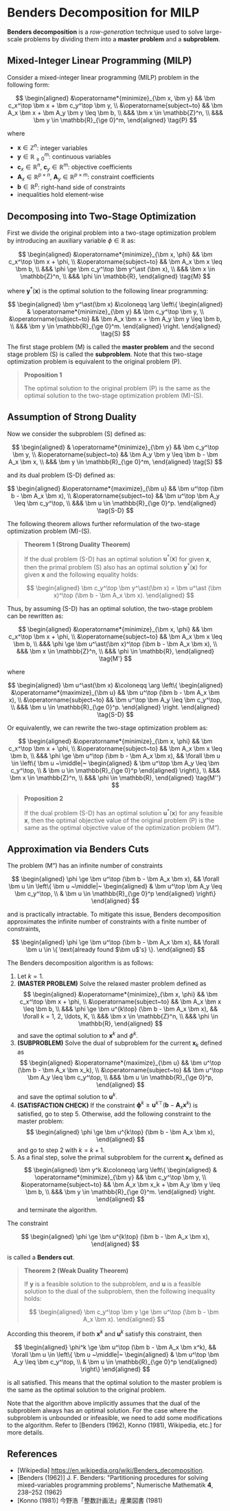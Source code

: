 # Benders Decomposition for MILP

**Benders decomposition** is a *row-generation* technique used to solve large-scale problems by dividing them into a **master problem** and a **subproblem**.

## Mixed-Integer Linear Programming (MILP)

Consider a mixed-integer linear programming (MILP) problem in the following form:

$$
\begin{aligned}
&\operatorname*{minimize}_{\bm x, \bm y}
&&  \bm c_x^\top \bm x + \bm c_y^\top \bm y, \\
&\operatorname{subject~to}
&&  \bm A_x \bm x + \bm A_y \bm y \leq \bm b, \\
&&& \bm x \in \mathbb{Z}^n, \\
&&& \bm y \in \mathbb{R}_{\ge 0}^m,
\end{aligned}
\tag{P}
$$

where

- $\bm x \in \mathbb{Z}^n$: integer variables
- $\bm y \in \mathbb{R}_{\ge 0}^m$: continuous variables
- $\bm c_x \in \mathbb{R}^n$, $\bm c_y \in \mathbb{R}^m$: objective coefficients
- $\bm A_x \in \mathbb{R}^{p \times n}$, $\bm A_y \in \mathbb{R}^{p \times m}$: constraint coefficients
- $\bm b \in \mathbb{R}^p$: right-hand side of constraints
-  inequalities hold element-wise

## Decomposing into Two-Stage Optimization

First we divide the original problem into a two-stage optimization problem by introducing an auxiliary variable $\phi \in \mathbb{R}$ as:

$$
\begin{aligned}
&\operatorname*{minimize}_{\bm x, \phi}
&&  \bm c_x^\top \bm x + \phi, \\
&\operatorname{subject~to}
&&  \bm A_x \bm x \leq \bm b, \\
&&& \phi \ge \bm c_y^\top \bm y^\ast (\bm x), \\
&&& \bm x \in \mathbb{Z}^n, \\
&&& \phi \in \mathbb{R},
\end{aligned}
\tag{M}
$$

where $\bm y^\ast(\bm x)$ is the optimal solution to the following linear programming:

$$
\begin{aligned}
\bm y^\ast(\bm x) &\coloneqq
\arg
\left\{
    \begin{aligned}
    & \operatorname*{minimize}_{\bm y}
    &&  \bm c_y^\top \bm y, \\
    &\operatorname{subject~to}
    &&  \bm A_x \bm x + \bm A_y \bm y \leq \bm b, \\
    &&& \bm y \in \mathbb{R}_{\ge 0}^m.
    \end{aligned}
\right.
\end{aligned}
\tag{S}
$$

The first stage problem $\text{(M)}$ is called the **master problem** and the second stage problem $\text{(S)}$ is called the **subproblem**. Note that this two-stage optimization problem is equivalent to the original problem $\text{(P)}$.

<blockquote>

**Proposition 1**

The optimal solution to the original problem $\text{(P)}$ is the same as the optimal solution to the two-stage optimization problem $\text{(M)}$-$\text{(S)}$.

</blockquote>

## Assumption of Strong Duality

Now we consider the subproblem $\text{(S)}$ defined as:

$$
\begin{aligned}
    & \operatorname*{minimize}_{\bm y}
    &&  \bm c_y^\top \bm y, \\
    &\operatorname{subject~to}
    &&  \bm A_y \bm y \leq \bm b - \bm A_x \bm x, \\
    &&& \bm y \in \mathbb{R}_{\ge 0}^m,
\end{aligned}
\tag{S}
$$

and its dual problem $\text{(S-D)}$ defined as:

$$
\begin{aligned}
    &\operatorname*{maximize}_{\bm u}
    &&  \bm u^\top (\bm b - \bm A_x \bm x), \\
    &\operatorname{subject~to}
    &&  \bm u^\top \bm A_y \leq \bm c_y^\top, \\
    &&& \bm u \in \mathbb{R}_{\ge 0}^p.
\end{aligned}
\tag{S-D}
$$

The following theorem allows further reformulation of the two-stage optimization problem $\text{(M)}$-$\text{(S)}$.

<blockquote>

**Theorem 1 (Strong Duality Theorem)**

If the dual problem $\text{(S-D)}$ has an optimal solution $\bm u^\ast(\bm x)$ for given $\bm x$, then the primal problem $\text{(S)}$ also has an optimal solution $\bm y^\ast(\bm x)$ for given $\bm x$ and the following equality holds:

$$
\begin{aligned}
\bm c_y^\top \bm y^\ast(\bm x) = \bm u^\ast (\bm x)^\top (\bm b - \bm A_x \bm x).
\end{aligned}
$$

</blockquote>

Thus, by assuming $\text{(S-D)}$ has an optimal solution, the two-stage problem can be rewritten as:

$$
\begin{aligned}
&\operatorname*{minimize}_{\bm x, \phi}
&&  \bm c_x^\top \bm x + \phi, \\
&\operatorname{subject~to}
&&  \bm A_x \bm x \leq \bm b, \\
&&& \phi \ge \bm u^\ast(\bm x)^\top (\bm b - \bm A_x \bm x), \\
&&& \bm x \in \mathbb{Z}^n, \\
&&& \phi \in \mathbb{R},
\end{aligned}
\tag{M'}
$$

where

$$
\begin{aligned}
\bm u^\ast(\bm x) &\coloneqq
\arg
\left\{
    \begin{aligned}
    &\operatorname*{maximize}_{\bm u}
    &&  \bm u^\top (\bm b - \bm A_x \bm x), \\
    &\operatorname{subject~to}
    &&  \bm u^\top \bm A_y \leq \bm c_y^\top, \\
    &&& \bm u \in \mathbb{R}_{\ge 0}^p.
    \end{aligned}
\right.
\end{aligned}
\tag{S-D}
$$

Or equivalently, we can rewrite the two-stage optimization problem as:

$$
\begin{aligned}
&\operatorname*{minimize}_{\bm x, \phi}
&&  \bm c_x^\top \bm x + \phi, \\
&\operatorname{subject~to}
&&  \bm A_x \bm x \leq \bm b, \\
&&& \phi \ge \bm u^\top (\bm b - \bm A_x \bm x),
&& \forall \bm u \in \left\{
    \bm u 
    ~\middle|~
        \begin{aligned}
            & \bm u^\top \bm A_y \leq \bm c_y^\top, \\
            & \bm u \in \mathbb{R}_{\ge 0}^p
        \end{aligned}
    \right\}, \\
&&& \bm x \in \mathbb{Z}^n, \\
&&& \phi \in \mathbb{R},
\end{aligned}
\tag{M''}
$$

<blockquote>

**Proposition 2**

If the dual problem $\text{(S-D)}$ has an optimal solution $\bm u^\ast(\bm x)$ for any feasible $\bm x$, then the optimal objective value of the original problem $\text{(P)}$ is the same as the optimal objective value of the optimization problem $\text{(M'')}$.

</blockquote>

## Approximation via Benders Cuts

The problem $\text{(M'')}$ has an infinite number of constraints

$$
\begin{aligned}
\phi \ge \bm u^\top (\bm b - \bm A_x \bm x),
&& \forall \bm u \in \left\{
    \bm u 
    ~\middle|~
        \begin{aligned}
            & \bm u^\top \bm A_y \leq \bm c_y^\top, \\
            & \bm u \in \mathbb{R}_{\ge 0}^p
        \end{aligned}
    \right\}
\end{aligned}
$$

and is practically intractable. To mitigate this issue, Benders decomposition approximates the infinite number of constraints with a finite number of constraints,

$$
\begin{aligned}
\phi \ge \bm u^\top (\bm b - \bm A_x \bm x),
&& \forall \bm u \in \{ \text{already found $\bm u$'s} \}.
\end{aligned}
$$

The Benders decomposition algorithm is as follows:

1. Let $k = 1$.
2. **(MASTER PROBLEM)**
    Solve the relaxed master problem defined as
    $$
    \begin{aligned}
    &\operatorname*{minimize}_{\bm x, \phi}
    &&  \bm c_x^\top \bm x + \phi, \\
    &\operatorname{subject~to}
    &&  \bm A_x \bm x \leq \bm b, \\
    &&& \phi \ge \bm u^{k\top} (\bm b - \bm A_x \bm x),
    && \forall k = 1, 2, \ldots, K, \\
    &&& \bm x \in \mathbb{Z}^n, \\
    &&& \phi \in \mathbb{R},
    \end{aligned}
    $$
    and save the optimal solution to $\bm x^k$ and $\phi^k$.
3. **(SUBPROBLEM)**
    Solve the dual of subproblem for the current $\bm x_k$ defined as
    $$
    \begin{aligned}
    &\operatorname*{maximize}_{\bm u}
    &&  \bm u^\top (\bm b - \bm A_x \bm x_k), \\
    &\operatorname{subject~to}
    &&  \bm u^\top \bm A_y \leq \bm c_y^\top, \\
    &&& \bm u \in \mathbb{R}_{\ge 0}^p,
    \end{aligned}
    $$
    and save the optimal solution to $\bm u^k$.
4. **(SATISFACTION CHECK)**
    If the constraint $\bm \phi^k \ge \bm u^{k\top} (\bm b - \bm A_x \bm x^k)$ is satisfied, go to step 5. Otherwise, add the following constraint to the master problem:
    $$
    \begin{aligned}
    \phi \ge \bm u^{k\top} (\bm b - \bm A_x \bm x),
    \end{aligned}
    $$
    and go to step 2 with $k = k + 1$.
5. As a final step, solve the primal subproblem for the current $\bm x_k$ defined as
    $$
    \begin{aligned}
    \bm y^k &\coloneqq
    \arg
    \left\{
        \begin{aligned}
        & \operatorname*{minimize}_{\bm y}
        &&  \bm c_y^\top \bm y, \\
        &\operatorname{subject~to}
        &&  \bm A_x \bm x_k + \bm A_y \bm y \leq \bm b, \\
        &&& \bm y \in \mathbb{R}_{\ge 0}^m.
        \end{aligned}
    \right.
    \end{aligned}
    $$
    and terminate the algorithm.

The constraint

$$
\begin{aligned}
\phi \ge \bm u^{k\top} (\bm b - \bm A_x \bm x),
\end{aligned}
$$

is called a **Benders cut**.

<blockquote>

**Theorem 2 (Weak Duality Theorem)**

If $\bm y$ is a feasible solution to the subproblem, and $\bm u$ is a feasible solution to the dual of the subproblem, then the following inequality holds:

$$
\begin{aligned}
\bm c_y^\top \bm y \ge \bm u^\top (\bm b - \bm A_x \bm x).
\end{aligned}
$$

</blockquote>

According this theorem, if both $\bm x^k$ and $\bm u^k$ satisfy this constraint, then

$$
\begin{aligned}
\phi^k \ge \bm u^\top (\bm b - \bm A_x \bm x^k),
&& \forall \bm u \in \left\{
    \bm u 
    ~\middle|~
        \begin{aligned}
            & \bm u^\top \bm A_y \leq \bm c_y^\top, \\
            & \bm u \in \mathbb{R}_{\ge 0}^p
        \end{aligned}
    \right\}
\end{aligned}
$$

is all satisfied. This means that the optimal solution to the master problem is the same as the optimal solution to the original problem.

Note that the algorithm above implicitly assumes that the dual of the subproblem always has an optimal solution. For the case where the subproblem is unbounded or infeasible, we need to add some modifications to the algorithm. Refer to [Benders (1962), Konno (1981), Wikipedia, etc.] for more details.

## References

- [Wikipedia] https://en.wikipedia.org/wiki/Benders_decomposition.
- [Benders (1962)] J. F. Benders: "Partitioning procedures for solving mixed-variables programming problems", Numerische Mathematik **4**, 238–252 (1962)
- [Konno (1981)] 今野浩「整数計画法」産業図書 (1981)
